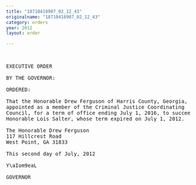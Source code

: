```yaml
---
title: "18710418907_02_12_43"
originalname: "18710418907_02_12_43"
category: orders
year: 2012
layout: order

---
```

<pre>
 

EXECUTIVE ORDER

BY THE GOVERNOR:

ORDERED:

That the Honorable Drew Ferguson of Harris County, Georgia, is
appointed as a member of the Criminal Justice Coordinating
Council, for a term of office ending July 1, 2016, to succeed the
Honorable Lois Salter, whose term expired on July 1, 2012.

The Honorable Drew Ferguson
117 Hillcrest Road
West Point, GA 31833

This second day of July, 2012

Y\aIom9eaL

GOVERNOR

</pre>
